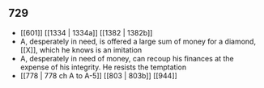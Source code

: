 ## 729
- [[601]] [[1334 | 1334a]] [[1382 | 1382b]] 
- A, desperately in need, is offered a large sum of money for a diamond, [[X]], which he knows is an imitation
- A, desperately in need of money, can recoup his finances at the expense of his integrity. He resists the temptation
- [[778 | 778 ch A to A-5]] [[803 | 803b]] [[944]] 

